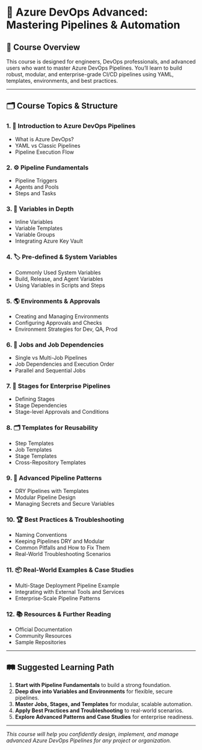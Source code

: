 # 🚀 Azure DevOps Advanced: Mastering Pipelines & Automation

## 📝 Course Overview

This course is designed for engineers, DevOps professionals, and advanced users who want to master Azure DevOps Pipelines. You’ll learn to build robust, modular, and enterprise-grade CI/CD pipelines using YAML, templates, environments, and best practices.

---

## 🗂️ Course Topics & Structure

### 1. 🏁 Introduction to Azure DevOps Pipelines
- What is Azure DevOps?
- YAML vs Classic Pipelines
- Pipeline Execution Flow

### 2. ⚙️ Pipeline Fundamentals
- Pipeline Triggers
- Agents and Pools
- Steps and Tasks

### 3. 🧩 Variables in Depth
- Inline Variables
- Variable Templates
- Variable Groups
- Integrating Azure Key Vault

### 4. 🏷️ Pre-defined & System Variables
- Commonly Used System Variables
- Build, Release, and Agent Variables
- Using Variables in Scripts and Steps

### 5. 🌎 Environments & Approvals
- Creating and Managing Environments
- Configuring Approvals and Checks
- Environment Strategies for Dev, QA, Prod

### 6. 🧱 Jobs and Job Dependencies
- Single vs Multi-Job Pipelines
- Job Dependencies and Execution Order
- Parallel and Sequential Jobs

### 7. 🚦 Stages for Enterprise Pipelines
- Defining Stages
- Stage Dependencies
- Stage-level Approvals and Conditions

### 8. 🗂️ Templates for Reusability
- Step Templates
- Job Templates
- Stage Templates
- Cross-Repository Templates

### 9. 🧠 Advanced Pipeline Patterns
- DRY Pipelines with Templates
- Modular Pipeline Design
- Managing Secrets and Secure Variables

### 10. 🏆 Best Practices & Troubleshooting
- Naming Conventions
- Keeping Pipelines DRY and Modular
- Common Pitfalls and How to Fix Them
- Real-World Troubleshooting Scenarios

### 11. 📦 Real-World Examples & Case Studies
- Multi-Stage Deployment Pipeline Example
- Integrating with External Tools and Services
- Enterprise-Scale Pipeline Patterns

### 12. 📚 Resources & Further Reading
- Official Documentation
- Community Resources
- Sample Repositories

---

## 🛤️ Suggested Learning Path

1. **Start with Pipeline Fundamentals** to build a strong foundation.
2. **Deep dive into Variables and Environments** for flexible, secure pipelines.
3. **Master Jobs, Stages, and Templates** for modular, scalable automation.
4. **Apply Best Practices and Troubleshooting** to real-world scenarios.
5. **Explore Advanced Patterns and Case Studies** for enterprise readiness.

---

*This course will help you confidently design, implement, and manage advanced Azure DevOps Pipelines for any project or organization.*
